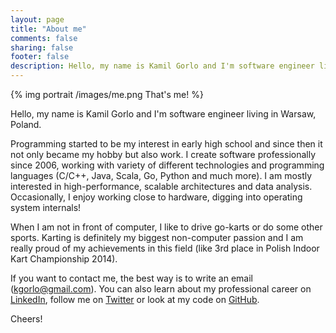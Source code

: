 ```yaml
---
layout: page
title: "About me"
comments: false
sharing: false
footer: false
description: Hello, my name is Kamil Gorlo and I'm software engineer living in Warsaw, Poland.
---
```


{% img portrait /images/me.png That's me! %}

Hello, my name is Kamil Gorlo and I'm software engineer living in Warsaw, Poland.

Programming started to be my interest in early high school and since then it not only became my hobby but also work. I create software professionally since 2006, working with variety of different technologies and programming languages (C/C++, Java, Scala, Go, Python and much more). I am mostly interested in high-performance, scalable architectures and data analysis. Occasionally, I enjoy working close to hardware, digging into operating system internals!

When I am not in front of computer, I like to drive go-karts or do some other sports. Karting is definitely my biggest non-computer passion and I am really proud of my achievements in this field (like 3rd place in Polish Indoor Kart Championship 2014).

If you want to contact me, the best way is to write an email (kgorlo@gmail.com). You can also learn about my professional career on [LinkedIn][linkedin], follow me on [Twitter][twitter] or look at my code on [GitHub][github].

Cheers!

[twitter]: https://twitter.com/kgs42
[github]: https://github.com/kgs
[linkedin]: https://www.linkedin.com/in/kgorlo
